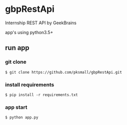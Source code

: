 # gbpRestApi
Internship REST API by GeekBrains 

app's using python3.5+

## run app 

### git clone
```$ git clone https://github.com/pksmall/gbpRestApi.git```


### install requirements

```$ pip install -r requirements.txt```

### app start
```$ python app.py```

